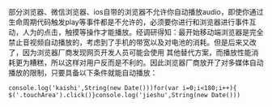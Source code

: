部分浏览器、微信浏览器、ios自带的浏览器不允许你自动播放audio，即使你通过生命周期代码触发play等事件都是不允许的，必须要你进行和浏览器进行事件互动，人为的点击，触摸等操作才能播放。经调研得知：最开始移动端浏览器是完全禁止音视频自动播放的，考虑到了手机的带宽以及对电池的消耗。但是后来又改了，因为浏览器厂商发现网页开发人员可能会使用 其他替代方案，而播放性能消耗更为糟糕，所以这样对用户反而是不利的。因此浏览器厂商放开了对多媒体自动播放的限制，只要具备以下条件就能自动播放：

```
console.log('kaishi',String(new Date()))for(var i=0;i<180;i++){  $('.touchArea').click()}console.log('jieshu',String(new Date()))
```

